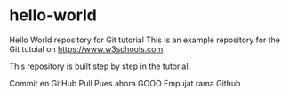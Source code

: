 # hello-world
Hello World repository for Git tutorial
This is an example repository for the Git tutoial on https://www.w3schools.com

This repository is built step by step in the tutorial.

Commit en GitHub
Pull Pues ahora GOOO
Empujat rama Github